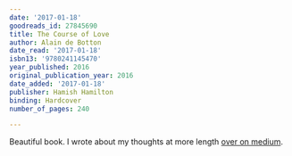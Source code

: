 ```yaml
---
date: '2017-01-18'
goodreads_id: 27845690
title: The Course of Love
author: Alain de Botton
date_read: '2017-01-18'
isbn13: '9780241145470'
year_published: 2016
original_publication_year: 2016
date_added: '2017-01-18'
publisher: Hamish Hamilton
binding: Hardcover
number_of_pages: 240

---
```

Beautiful book. I wrote about my thoughts at more length <a href="https://medium.com/@lashleigh/fluffy-love-things-c4a01777342a#.fv1btdxny">over on medium</a>.
